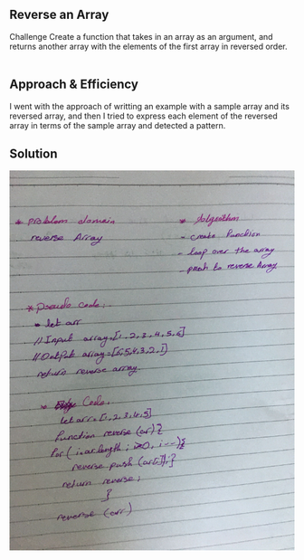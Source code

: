 ## Reverse an Array
Challenge
Create a function that takes in an array as an argument, and returns another array with the elements of the first array in reversed order.
<br><br>

## Approach & Efficiency
I went with the approach of writting an example with a sample array and its reversed array, and then I tried to express each element of the reversed array in terms of the sample array and detected a pattern.


## Solution

![whiteboard](assets/arrayReverse.jpg)